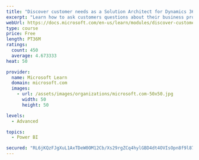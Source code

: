 ```yaml
---
title: "Discover customer needs as a Solution Architect for Dynamics 365 and Power Platform"
excerpt: "Learn how to ask customers questions about their business processes and feature requirements to create a viable solution."
webUrl: https://docs.microsoft.com/en-us/learn/modules/discover-customer-needs/
type: course
price: Free
length: PT36M
ratings:
  count: 450
  average: 4.673333
heat: 50

provider:
  name: Microsoft Learn
  domain: microsoft.com
  images:
    - url: /assets/images/organizations/microsoft.com-50x50.jpg
      width: 50
      height: 50

levels:
  - Advanced

topics:
  - Power BI

secured: "RL6jKQzFJgXuL1AxTDeW0OM12Cb/Xs29rgZCq4hylGBD4dt4OVIsOpn8f9l87h50MQRdyfdtle11imehbZg8WLrXeNKC48/VFnKvE/f3XVq2JbXiQn88RrA0PwekT7yw6mi3uA1nt7hjO1FYOc7/Jq7wpYVEn7lV4OHrgTMO0kKF9xF2MfqFVsAembiNkdIE0IFxy3Cfna+DncF+6+RF8rvfx6lHBc25L6JviD9btBtaiv/A6weCgm/jhM0FbXuDRiVHlmxYxKBpVH8lD2TQkSaaCIKITHzPvoV0NsB6KnuouYPMEcGovuF3BK8QlNh2KLAcg3H/IVHLeGzLhAMj0RH0x4xWWOWvH93P6KMiVZhnR7JKATmONYeG9TRYgHNG4twtuuU+QZhGbghUo3Ul0MPD6m/6ze9oCxXe7yrdjhY=;yb4usCCsmhkMRvfvm7n3Fw=="
---
```


